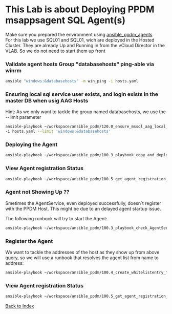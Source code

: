 
# This Lab is about Deploying PPDM msappsagent SQL Agent(s)


Make sure you prepared the environment using [ansible_ppdm_agents](./01.0_ansible_ppdm_agents.md)   
For this lab we use SQL01 and SQL01, wich are deployed in the Hosted Cluster. They are already Up and Running in from the vCloud Director in the VLAB. So we do not need to start them up front

### Validate agent hosts Group "databasehosts"  ping-able via winrm

```bash
ansible "windows:&databasehosts" -m win_ping -i hosts.yaml
```

### Ensuring local sql service user exists, and  login exists in the master DB when usig AAG Hosts

Hint: As we only want to tackle the group named databasehosts, we use the --limit parameter

```bash
ansible-playbook ~/workspace/ansible_ppdm/120.0_ensure_mssql_aag_local_user.yaml  \
-i hosts.yaml --limit 'windows:&databasehosts' 
```

### Deploying the Agent

```bash
ansible-playbook ~/workspace/ansible_ppdm/100.3_playbook_copy_and_deploy_windows_agent.yaml -i hosts.yaml --limit 'windows:&databasehosts' 
```
### View Agent registration Status

```bash
ansible-playbook ~/workspace/ansible_ppdm/100.5_get_agent_registration_status.yaml
```
### Agent not Showing Up ??

Smetimes the AgentService, even deployed successfully, doesn´t register with the PPDM Host. This might be due to an delayed agent startup issue.

The following runbook will try to start the Agent:
```bash
ansible-playbook ~/workspace/ansible_ppdm/100.3_playbook_check_AgentService.yaml -i hosts.yaml --limit 'windows:&databasehosts' 
```

### Register the Agent

We want to tackle the addresses of the host as they show up from above query, so we will use a runbook that resolves the agent list from name to address:

```bash
ansible-playbook ~/workspace/ansible_ppdm/100.4_create_whitelistentry_from_addressquery.yaml -e "host_list=SQL02.demo.local,SQL01.demo.local"
```
### View Agent registration Status

```bash
ansible-playbook ~/workspace/ansible_ppdm/100.5_get_agent_registration_status.yaml
```
[Back to Index](./index.md#ansible-labs-for-bob-the-builder-2024)
